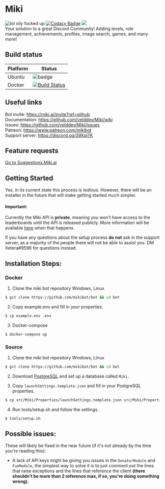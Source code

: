 # Miki
![lol oily fucked up](https://discordbots.org/api/widget/status/160105994217586689.svg) [![Codacy Badge](https://api.codacy.com/project/badge/Grade/0181e7d12f8344fd9950067e80f53f74)](https://www.codacy.com/app/velddev/Miki?utm_source=github.com&amp;utm_medium=referral&amp;utm_content=velddev/Miki&amp;utm_campaign=Badge_Grade)
[![](https://img.shields.io/badge/invite-miki-7289da?logo=discord)](https://miki.ai/invite?ref=github)
<br>
Your solution to a great Discord Community! Adding levels, role management, achievements, profiles, image search, games, and many more!

## Build status
| Platform | Status |
| --- | --- |
| Ubuntu | ![badge](https://dev.azure.com/mikibot/Miki/_apis/build/status/miki-ubuntu-master) |
| Docker |[![Build Status](https://dev.azure.com/mikibot/Miki/_apis/build/status/Mikibot.bot?branchName=master)](https://dev.azure.com/mikibot/Miki/_build/latest?definitionId=15&branchName=master) |

## Useful links
Bot invite: https://miki.ai/invite?ref=github<br>
Documentation: https://github.com/velddev/Miki/wiki<br>
Issues: https://github.com/velddev/Miki/issues<br>
Patreon: https://www.patreon.com/mikibot<br>
Support server: https://discord.gg/39Xpj7K<br>


## Feature requests
[Go to Suggestions.Miki.ai](https://suggestions.miki.ai)

## Getting Started 
Yes, in its current state this process is _tedious_. However, there will be an installer in the future that will make getting started much simpler.

#### Important:
Currently the Miki API is __private__, meaning you won't have access to the leaderboards until the API is released publicly. More information will be available [here](https://github.com/mikibot/miki/wiki/API-Leaderboards) when that happens.

If you have any questions about the setup process **do not** ask in the support server, as a majority of the people there will not be able to assist you. DM Xetera#9596 for questions instead.

## Installation Steps:

### Docker
1. Clone the miki bot repository
Windows, Linux
```bash
$ git clone https://github.com/mikibot/bot && cd bot
```

2. Copy example.env and fill in your properties.
```bash
$ cp example.env .env
```

3. Docker-compose
```bash
$ docker-compose up
```

### Source

1. Clone the miki bot repository
Windows, Linux
```bash
$ git clone https://github.com/mikibot/bot && cd bot
```

2) Download [PostgreSQL](https://www.postgresql.org/) and set up a database called `Miki`.

3) Copy `launchSettings.template.json` and fill in your PostgreSQL properties.
```bash
$ cp src/Miki/Properties/launchSettings.template.json src/Miki/Properties/launchSettings.json
```

4) Run tools/setup.sh and follow the settings.
```bash
$ tools/setup.sh
```

## Possible issues:
These will likely be fixed in the near future (if it's not already by the time you're reading this):

* A lack of API keys might be giving you issues in the `DonatorModule` and `FunModule`, the simplest way to solve it is to just comment out the lines that raise exceptions and  the lines that reference the client **(there shouldn't be more than 2 reference max, if so, you're doing something wrong).**

